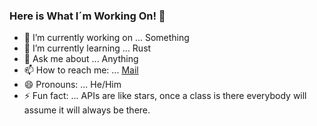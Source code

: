 ### Here is What I´m Working On! 👋



- 🔭 I’m currently working on ... Something
- 🌱 I’m currently learning ... Rust
- 💬 Ask me about ... Anything
- 📫 How to reach me: ... [Mail](mailto:nico.peitz22@gmail.com)
- 😄 Pronouns: ... He/Him
- ⚡ Fun fact: ... APIs are like stars, once a class is there everybody will assume it will always be there.
